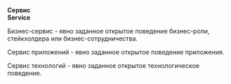 **Сервис** <br>
**Service**

Бизнес-сервис - явно заданное открытое поведение бизнес-роли, стейкхолдера или бизнес-сотрудничества.

Сервис приложений - явно заданное открытое поведение приложения.

Сервис технологий - явно заданное открытое технологическое поведение.